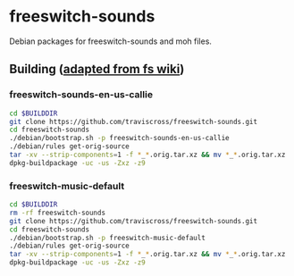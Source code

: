 # freeswitch-sounds

Debian packages for freeswitch-sounds and moh files.

## Building ([adapted from fs wiki](https://wiki.freeswitch.org/wiki/Debianbuild2))

### freeswitch-sounds-en-us-callie

```bash
cd $BUILDDIR
git clone https://github.com/traviscross/freeswitch-sounds.git
cd freeswitch-sounds
./debian/bootstrap.sh -p freeswitch-sounds-en-us-callie
./debian/rules get-orig-source
tar -xv --strip-components=1 -f *_*.orig.tar.xz && mv *_*.orig.tar.xz ../
dpkg-buildpackage -uc -us -Zxz -z9
```

### freeswitch-music-default

```bash
cd $BUILDDIR
rm -rf freeswitch-sounds
git clone https://github.com/traviscross/freeswitch-sounds.git
cd freeswitch-sounds
./debian/bootstrap.sh -p freeswitch-music-default
./debian/rules get-orig-source
tar -xv --strip-components=1 -f *_*.orig.tar.xz && mv *_*.orig.tar.xz ../
dpkg-buildpackage -uc -us -Zxz -z9
```

